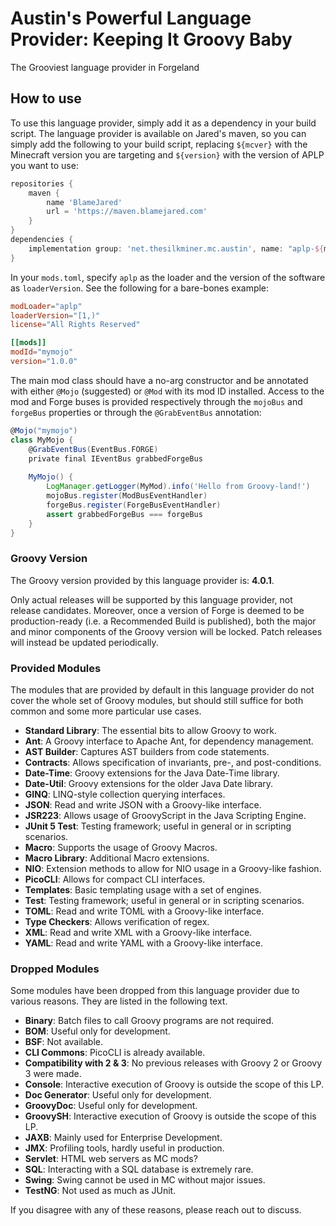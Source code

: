 # Austin's Powerful Language Provider: Keeping It Groovy Baby

The Grooviest language provider in Forgeland

## How to use
To use this language provider, simply add it as a dependency in your build script. The
language provider is available on Jared's maven, so you can simply add the following
to your build script, replacing `${mcver}` with the Minecraft version you are targeting
and `${version}` with the version of APLP you want to use:
```groovy
repositories {
    maven {
        name 'BlameJared'
        url = 'https://maven.blamejared.com'
    }
}
dependencies {
    implementation group: 'net.thesilkminer.mc.austin', name: "aplp-${mcver}", version: "${version}"
}
```

In your `mods.toml`, specify `aplp` as the loader and the version of the software
as `loaderVersion`. See the following for a bare-bones example:

```toml
modLoader="aplp"
loaderVersion="[1,)"
license="All Rights Reserved"

[[mods]]
modId="mymojo"
version="1.0.0"
```

The main mod class should have a no-arg constructor and be annotated with either
`@Mojo` (suggested) or `@Mod` with its mod ID installed. Access to the mod and Forge
buses is provided respectively through the `mojoBus` and `forgeBus` properties or
through the `@GrabEventBus` annotation:

```groovy
@Mojo("mymojo")
class MyMojo {
    @GrabEventBus(EventBus.FORGE)
    private final IEventBus grabbedForgeBus
    
    MyMojo() {
        LogManager.getLogger(MyMod).info('Hello from Groovy-land!')
        mojoBus.register(ModBusEventHandler)
        forgeBus.register(ForgeBusEventHandler)
        assert grabbedForgeBus === forgeBus
    }
}
```

### Groovy Version

The Groovy version provided by this language provider is: **4.0.1**.

Only actual releases will be supported by this language provider, not release candidates.
Moreover, once a version of Forge is deemed to be production-ready (i.e. a Recommended
Build is published), both the major and minor components of the Groovy version will be
locked. Patch releases will instead be updated periodically.

### Provided Modules

The modules that are provided by default in this language provider do not cover the
whole set of Groovy modules, but should still suffice for both common and some more
particular use cases.

- **Standard Library**: The essential bits to allow Groovy to work.
- **Ant**: A Groovy interface to Apache Ant, for dependency management.
- **AST Builder**: Captures AST builders from code statements.
- **Contracts**: Allows specification of invariants, pre-, and post-conditions.
- **Date-Time**: Groovy extensions for the Java Date-Time library.
- **Date-Util**: Groovy extensions for the older Java Date library.
- **GINQ**: LINQ-style collection querying interfaces.
- **JSON**: Read and write JSON with a Groovy-like interface.
- **JSR223**: Allows usage of GroovyScript in the Java Scripting Engine.
- **JUnit 5 Test**: Testing framework; useful in general or in scripting scenarios.
- **Macro**: Supports the usage of Groovy Macros.
- **Macro Library**: Additional Macro extensions.
- **NIO**: Extension methods to allow for NIO usage in a Groovy-like fashion.
- **PicoCLI**: Allows for compact CLI interfaces.
- **Templates**: Basic templating usage with a set of engines.
- **Test**: Testing framework; useful in general or in scripting scenarios.
- **TOML**: Read and write TOML with a Groovy-like interface.
- **Type Checkers**: Allows verification of regex.
- **XML**: Read and write XML with a Groovy-like interface.
- **YAML**: Read and write YAML with a Groovy-like interface.

### Dropped Modules

Some modules have been dropped from this language provider due to various reasons. They
are listed in the following text.

- **Binary**: Batch files to call Groovy programs are not required.
- **BOM**: Useful only for development.
- **BSF**: Not available.
- **CLI Commons**: PicoCLI is already available.
- **Compatibility with 2 & 3**: No previous releases with Groovy 2 or Groovy 3 were made.
- **Console**: Interactive execution of Groovy is outside the scope of this LP.
- **Doc Generator**: Useful only for development.
- **GroovyDoc**: Useful only for development.
- **GroovySH**: Interactive execution of Groovy is outside the scope of this LP.
- **JAXB**: Mainly used for Enterprise Development.
- **JMX**: Profiling tools, hardly useful in production.
- **Servlet**: HTML web servers as MC mods?
- **SQL**: Interacting with a SQL database is extremely rare.
- **Swing**: Swing cannot be used in MC without major issues.
- **TestNG**: Not used as much as JUnit.

If you disagree with any of these reasons, please reach out to discuss.
